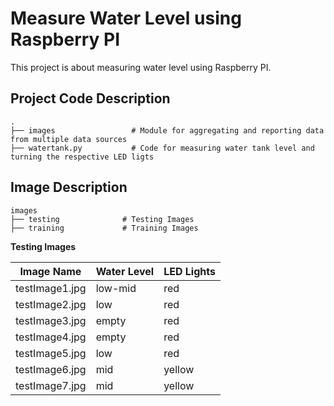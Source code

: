 # Measure Water Level using Raspberry PI
This project is about measuring water level using Raspberry PI.

## Project Code Description 

```
.
├── images                 # Module for aggregating and reporting data from multiple data sources 
├── watertank.py           # Code for measuring water tank level and turning the respective LED ligts 
```

## Image Description

```
images
├── testing              # Testing Images
├── training             # Training Images 
```

**Testing Images**

Image Name| Water Level | LED Lights
---------|------------|--------------- 
 testImage1.jpg           |  low-mid      |  red
 testImage2.jpg           |  low          |  red
 testImage3.jpg           |  empty        |  red
 testImage4.jpg           |  empty        |  red
 testImage5.jpg           |  low          |  red
 testImage6.jpg           |  mid          |  yellow
 testImage7.jpg           |  mid          |  yellow 
 
